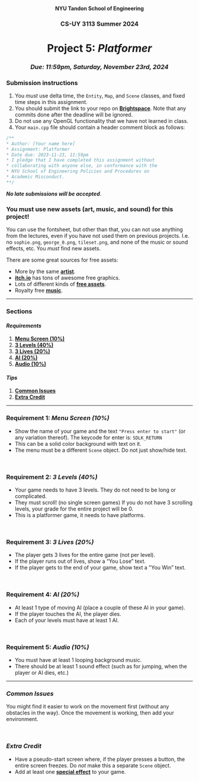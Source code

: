 <h4 align=center>NYU Tandon School of Engineering<h4>
<h3 align=center>CS-UY 3113 Summer 2024</h3>
<h1 align=center>Project 5: <em>Platformer</em></h1>
<h3 align=center><em>Due: 11:59pm, Saturday, November 23rd, 2024</em></h3>
 
### Submission instructions
1. You _must_ use delta time, the `Entity`, `Map`, and `Scene` classes, and fixed time steps in this assignment.
2. You should submit the link to your repo on [**Brightspace**](https://brightspace.nyu.edu/d2l/home/399853). Note that any commits done after the deadline will be ignored.
3. Do not use any OpenGL functionality that we have not learned in class.
4. Your `main.cpp` file should contain a header comment block as follows:

```c++
/**
* Author: [Your name here]
* Assignment: Platformer
* Date due: 2023-11-23, 11:59pm
* I pledge that I have completed this assignment without
* collaborating with anyone else, in conformance with the
* NYU School of Engineering Policies and Procedures on
* Academic Misconduct.
**/
```

***No late submissions will be accepted***.

### You must use new assets (art, music, and sound) for this project!

You can use the fontsheet, but other than that, you can not use anything from the lectures, even if you have not used them on previous projects. I.e. no `sophie.png`, `george_0.png`, `tileset.png`, and none of the music or sound effects, etc. You _must_ find new assets.

There are some great sources for free assets:
- More by the same [**artist**](https://kenney.nl/assets).
- [**itch.io**](https://itch.io/game-assets/free) has tons of awesome free graphics.
- Lots of different kinds of [**free assets**](https://opengameart.org/).
- Royalty free [**music**](https://incompetech.com/music/royalty-free/music.html).

---

### Sections

#### _Requirements_

1. [**Menu Screen (10%)**](#1)
2. [**3 Levels (40%)**](#2)
3. [**3 Lives (20%)**](#3)
4. [**AI (20%)**](#4)
5. [**Audio (10%)**](#5)

#### _Tips_

1. [**Common Issues**](#issues)
2. [**Extra Credit**](#extra)

---

<a id="1"></a>

### Requirement 1: _Menu Screen (10%)_

- Show the name of your game and the text `"Press enter to start"` (or any variation thereof). The keycode for enter is: `SDLK_RETURN`
- This can be a solid color background with text on it.
- The menu must be a different `Scene` object. Do not just show/hide text.

<br>
<a id="2"></a>

### Requirement 2: _3 Levels (40%)_

- Your game needs to have 3 levels. They do not need to be long or complicated.
- They must scroll! (no single screen games) If you do not have 3 scrolling levels, your grade for the entire project will be 0.
- This is a platformer game, it needs to have platforms.

<br>
<a id="3"></a>

### Requirement 3: _3 Lives (20%)_

- The player gets 3 lives for the entire game (not per level).
- If the player runs out of lives, show a “You Lose” text.
- If the player gets to the end of your game, show text a "You Win” text.

<br>
<a id="4"></a>

### Requirement 4: _AI (20%)_

- At least 1 type of moving AI (place a couple of these AI in your game).
- If the player touches the AI, the player dies.
- Each of your levels must have at least 1 AI.

<br>
<a id="5"></a>

### Requirement 5: _Audio (10%)_

- You must have at least 1 looping background music.
- There should be at least 1 sound effect (such as for jumping, when the player or AI dies, etc.)

---

<a id="issues"></a>

### _Common Issues_

You might find it easier to work on the movement first (without any obstacles in the way). Once the movement is working, then add your environment.

<br>
<a id="extra"></a>

### _Extra Credit_

- Have a pseudo-start screen where, if the player presses a button, the entire screen freezes. Do _not_ make this a separate `Scene` object.
- Add at least one [**special effect**](https://github.com/sebastianromerocruz/CS3113-material/tree/main/lectures/fx) to your game.
